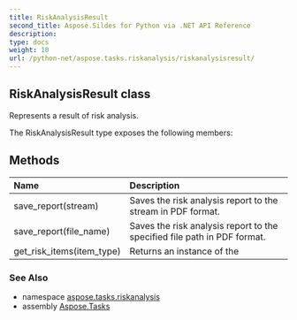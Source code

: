 ```yaml
---
title: RiskAnalysisResult
second_title: Aspose.Sildes for Python via .NET API Reference
description: 
type: docs
weight: 10
url: /python-net/aspose.tasks.riskanalysis/riskanalysisresult/
---
```


## RiskAnalysisResult class

Represents a result of risk analysis.

The RiskAnalysisResult type exposes the following members:
## Methods
| Name | Description |
| :- | :- |
|save_report(stream)|Saves the risk analysis report to the stream in PDF format.|
|save_report(file_name)|Saves the risk analysis report to the specified file path in PDF format.|
|get_risk_items(item_type)|Returns an instance of the|

### See Also

* namespace [aspose.tasks.riskanalysis](/python-net/aspose.tasks.riskanalysis/)
* assembly [Aspose.Tasks](/tasks/python-net/)

